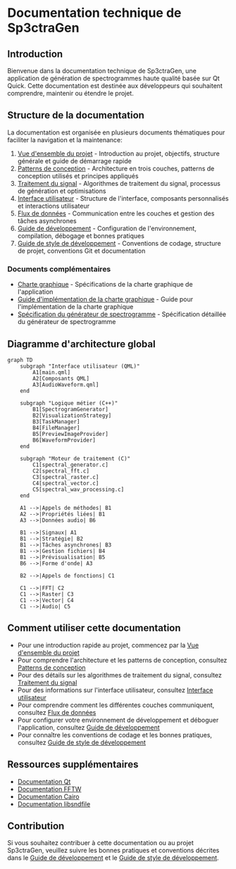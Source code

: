 # Documentation technique de Sp3ctraGen

## Introduction

Bienvenue dans la documentation technique de Sp3ctraGen, une application de génération de spectrogrammes haute qualité basée sur Qt Quick. Cette documentation est destinée aux développeurs qui souhaitent comprendre, maintenir ou étendre le projet.

## Structure de la documentation

La documentation est organisée en plusieurs documents thématiques pour faciliter la navigation et la maintenance:

1. [Vue d'ensemble du projet](vue_ensemble.md) - Introduction au projet, objectifs, structure générale et guide de démarrage rapide
2. [Patterns de conception](architecture/patterns_conception.md) - Architecture en trois couches, patterns de conception utilisés et principes appliqués
3. [Traitement du signal](technique/traitement_signal.md) - Algorithmes de traitement du signal, processus de génération et optimisations
4. [Interface utilisateur](interface/interface_utilisateur.md) - Structure de l'interface, composants personnalisés et interactions utilisateur
5. [Flux de données](technique/flux_donnees.md) - Communication entre les couches et gestion des tâches asynchrones
6. [Guide de développement](developpement/guide_developpement.md) - Configuration de l'environnement, compilation, débogage et bonnes pratiques
7. [Guide de style de développement](developpement/guide_style_developpement.md) - Conventions de codage, structure de projet, conventions Git et documentation

### Documents complémentaires

- [Charte graphique](interface/charte_graphique.md) - Spécifications de la charte graphique de l'application
- [Guide d'implémentation de la charte graphique](interface/guide_implementation_charte.md) - Guide pour l'implémentation de la charte graphique
- [Spécification du générateur de spectrogramme](technique/specification_spectrogramme.md) - Spécification détaillée du générateur de spectrogramme

## Diagramme d'architecture global

```mermaid
graph TD
    subgraph "Interface utilisateur (QML)"
        A1[main.qml]
        A2[Composants QML]
        A3[AudioWaveform.qml]
    end
    
    subgraph "Logique métier (C++)"
        B1[SpectrogramGenerator]
        B2[VisualizationStrategy]
        B3[TaskManager]
        B4[FileManager]
        B5[PreviewImageProvider]
        B6[WaveformProvider]
    end
    
    subgraph "Moteur de traitement (C)"
        C1[spectral_generator.c]
        C2[spectral_fft.c]
        C3[spectral_raster.c]
        C4[spectral_vector.c]
        C5[spectral_wav_processing.c]
    end
    
    A1 -->|Appels de méthodes| B1
    A2 -->|Propriétés liées| B1
    A3 -->|Données audio| B6
    
    B1 -->|Signaux| A1
    B1 -->|Stratégie| B2
    B1 -->|Tâches asynchrones| B3
    B1 -->|Gestion fichiers| B4
    B1 -->|Prévisualisation| B5
    B6 -->|Forme d'onde| A3
    
    B2 -->|Appels de fonctions| C1
    
    C1 -->|FFT| C2
    C1 -->|Raster| C3
    C1 -->|Vector| C4
    C1 -->|Audio| C5
```

## Comment utiliser cette documentation

- Pour une introduction rapide au projet, commencez par la [Vue d'ensemble du projet](vue_ensemble.md)
- Pour comprendre l'architecture et les patterns de conception, consultez [Patterns de conception](architecture/patterns_conception.md)
- Pour des détails sur les algorithmes de traitement du signal, consultez [Traitement du signal](technique/traitement_signal.md)
- Pour des informations sur l'interface utilisateur, consultez [Interface utilisateur](interface/interface_utilisateur.md)
- Pour comprendre comment les différentes couches communiquent, consultez [Flux de données](technique/flux_donnees.md)
- Pour configurer votre environnement de développement et déboguer l'application, consultez [Guide de développement](developpement/guide_developpement.md)
- Pour connaître les conventions de codage et les bonnes pratiques, consultez [Guide de style de développement](developpement/guide_style_developpement.md)

## Ressources supplémentaires

- [Documentation Qt](https://doc.qt.io/)
- [Documentation FFTW](http://www.fftw.org/doc/)
- [Documentation Cairo](https://www.cairographics.org/documentation/)
- [Documentation libsndfile](http://www.mega-nerd.com/libsndfile/api.html)

## Contribution

Si vous souhaitez contribuer à cette documentation ou au projet Sp3ctraGen, veuillez suivre les bonnes pratiques et conventions décrites dans le [Guide de développement](developpement/guide_developpement.md) et le [Guide de style de développement](developpement/guide_style_developpement.md).